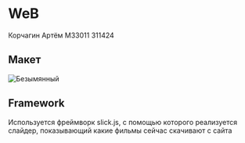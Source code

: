 # WeB
Корчагин Артём М33011 311424
## Макет 
![Безымянный](https://user-images.githubusercontent.com/54327287/191999619-b219bf9f-6158-4767-a9e6-905e2060210a.png)
## Framework
Используется фреймворк slick.js, с помощью которого реализуется слайдер, показывающий какие фильмы сейчас скачивают с сайта
